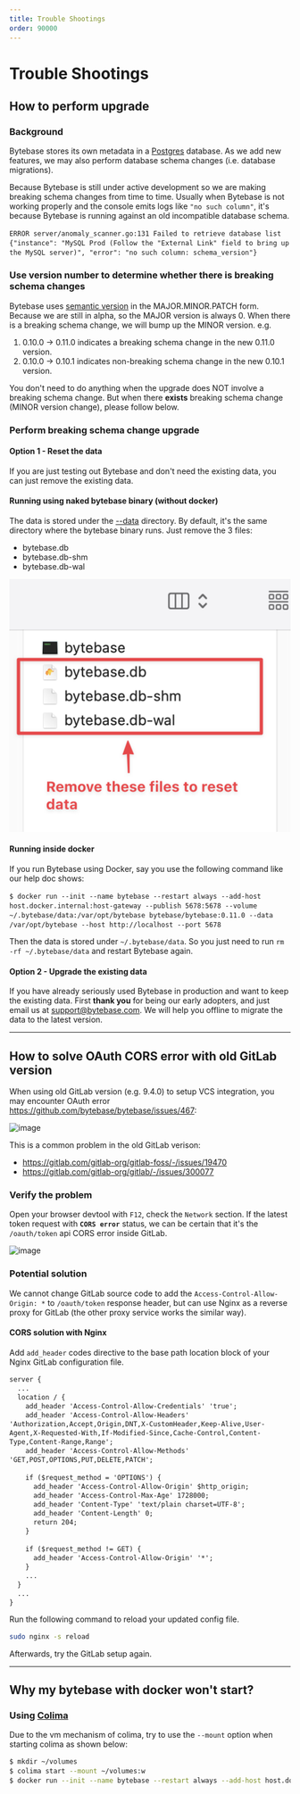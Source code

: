 ```yaml
---
title: Trouble Shootings
order: 90000
---
```


# Trouble Shootings

## How to perform upgrade

### Background

Bytebase stores its own metadata in a [Postgres](https://www.postgresql.org/) database. As we add new features, we may also perform database schema changes (i.e. database migrations).

Because Bytebase is still under active development so we are making breaking schema changes from time to time. Usually when Bytebase is not working properly and the console emits logs like `"no such column"`, it's because Bytebase is running against an old incompatible database schema.

`ERROR server/anomaly_scanner.go:131 Failed to retrieve database list {"instance": "MySQL Prod (Follow the "External Link" field to bring up the MySQL server)", "error": "no such column: schema_version"}`

### Use version number to determine whether there is breaking schema changes

Bytebase uses [semantic version](https://semver.org/) in the MAJOR.MINOR.PATCH form. Because we are still in alpha, so the MAJOR version is always 0. When there is a breaking schema change, we will bump up the MINOR version. e.g.

1. 0.10.0 -> 0.11.0 indicates a breaking schema change in the new 0.11.0 version.
1. 0.10.0 -> 0.10.1 indicates non-breaking schema change in the new 0.10.1 version.

You don't need to do anything when the upgrade does NOT involve a breaking schema change. But when there **exists** breaking schema change (MINOR version change), please follow below.

### Perform breaking schema change upgrade

#### Option 1 - Reset the data

If you are just testing out Bytebase and don't need the existing data, you can just remove the existing data.

#### Running using naked bytebase binary (without docker)

The data is stored under the [--data](https://docs.bytebase.com/reference/command-line#data-less-than-less-than-directory-greater-than-greater-than) directory. By default, it's the same directory where the bytebase binary runs. Just remove the 3 files:
* bytebase.db
* bytebase.db-shm
* bytebase.db-wal

![Screenshot](https://raw.githubusercontent.com/bytebase/bytebase/main/docs/assets/reset-bytebase-data.png)

#### Running inside docker

If you run Bytebase using Docker, say you use the following command like our help doc shows:

`$ docker run --init --name bytebase --restart always --add-host host.docker.internal:host-gateway --publish 5678:5678 --volume ~/.bytebase/data:/var/opt/bytebase bytebase/bytebase:0.11.0 --data /var/opt/bytebase --host http://localhost --port 5678`

Then the data is stored under `~/.bytebase/data`. So you just need to run `rm -rf ~/.bytebase/data` and restart Bytebase again.


#### Option 2 - Upgrade the existing data

If you have already seriously used Bytebase in production and want to keep the existing data. First **thank you** for being our early adopters, and just email us at support@bytebase.com. We will help you offline to migrate the data to the latest version.

---

## How to solve OAuth CORS error with old GitLab version

When using old GitLab version (e.g. 9.4.0) to setup VCS integration, you may encounter OAuth error https://github.com/bytebase/bytebase/issues/467:

<p><img width="500" alt="image" src="https://user-images.githubusercontent.com/24653555/154427178-5c3b0d15-6ef3-4e65-8b62-02812a9e7b27.png"></p>

This is a common problem in the old GitLab verison:
* https://gitlab.com/gitlab-org/gitlab-foss/-/issues/19470
* https://gitlab.com/gitlab-org/gitlab/-/issues/300077

### Verify the problem

Open your browser devtool with `F12`, check the `Network` section. If the latest token request with **`CORS error`** status, we can be certain that it's the `/oauth/token` api CORS error inside GitLab.

<p><img width="500" alt="image" src="https://user-images.githubusercontent.com/24653555/154426690-d5a98d22-e8e2-4dc9-b66c-ce4e436d64f9.png"></p>

### Potential solution

We cannot change GitLab source code to add the `Access-Control-Allow-Origin: *` to `/oauth/token` response header, but can use Nginx as a reverse proxy for GitLab (the other proxy service works the similar way).

#### CORS solution with Nginx

Add `add_header` codes directive to the base path location block of your Nginx GitLab configuration file.

```nginx
server {
  ...
  location / {
    add_header 'Access-Control-Allow-Credentials' 'true';
    add_header 'Access-Control-Allow-Headers' 'Authorization,Accept,Origin,DNT,X-CustomHeader,Keep-Alive,User-Agent,X-Requested-With,If-Modified-Since,Cache-Control,Content-Type,Content-Range,Range';
    add_header 'Access-Control-Allow-Methods' 'GET,POST,OPTIONS,PUT,DELETE,PATCH';

    if ($request_method = 'OPTIONS') {
      add_header 'Access-Control-Allow-Origin' $http_origin;
      add_header 'Access-Control-Max-Age' 1728000;
      add_header 'Content-Type' 'text/plain charset=UTF-8';
      add_header 'Content-Length' 0;
      return 204;
    }

    if ($request_method != GET) {
      add_header 'Access-Control-Allow-Origin' '*';
    }
    ...
  }
  ...
}
```

Run the following command to reload your updated config file.

```bash
sudo nginx -s reload
```

Afterwards, try the GitLab setup again.

---

## Why my bytebase with docker won't start?

### Using [Colima](https://github.com/abiosoft/colima)

Due to the vm mechanism of colima, try to use the `--mount` option when starting colima as shown below:

```bash
$ mkdir ~/volumes
$ colima start --mount ~/volumes:w
$ docker run --init --name bytebase --restart always --add-host host.docker.internal:host-gateway --publish 8080:8080 --volume ~/.bytebase/data:/var/opt/bytebase bytebase/bytebase:1.0.3 --data /var/opt/bytebase --host http://localhost --port 8080
```

